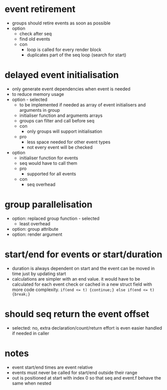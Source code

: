 # event retirement
* groups should retire events as soon as possible
* option
  * check after seq
  * find old events
  * con
    * loop is called for every render block
    * duplicates part of the seq loop (search for start)

# delayed event initialisation
* only generate event dependencies when event is needed
* to reduce memory usage
* option - selected
  * to be implemented if needed as array of event initialisers and arguments in group
  * initialiser function and arguments arrays
  * groups can filter and call before seq
  * con
    * only groups will support initialisation
  * pro
    * less space needed for other event types
    * not every event will be checked
* option
  * initialiser function for events
  * seq would have to call them
  * pro
    * supported for all events
  * con
    * seq overhead

# group parallelisation
* option: replaced group function - selected
  * least overhead
* option: group attribute
* option: render argument

# start/end for events or start/duration
* duration is always dependent on start and the event can be moved in time just by updating start
* calculations are simpler with an end value. it would have to be calculated for each event check or cached in a new struct field with more code complexity. `if(end <= t) {continue;} else if(end <= t) {break;}`

# should seq return the event offset
* selected: no, extra declaration/count/return effort is even easier handled if needed in caller

# notes
* event start/end times are event relative
* events must never be called for start/end outside their range
* out is positioned at start with index 0 so that seq and event.f behave the same when nested
